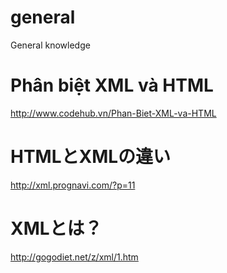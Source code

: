 # general
General knowledge
# Phân biệt XML và HTML
http://www.codehub.vn/Phan-Biet-XML-va-HTML
# HTMLとXMLの違い
http://xml.prognavi.com/?p=11
# XMLとは？
http://gogodiet.net/z/xml/1.htm
